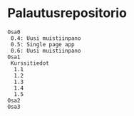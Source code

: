 # Palautusrepositorio

```
Osa0  
 0.4: Uusi muistiinpano  
 0.5: Single page app  
 0.6: Uusi muistiinpano
Osa1  
 Kurssitiedot  
  1.1  
  1.2  
  1.3  
  1.4  
  1.5  
Osa2  
Osa3  
```
